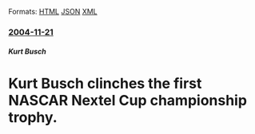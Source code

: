 
Formats: [HTML](/news/2004/11/21/kurt-busch-clinches-the-first-nascar-nextel-cup-championship-trophy.html)  [JSON](/news/2004/11/21/kurt-busch-clinches-the-first-nascar-nextel-cup-championship-trophy.json)  [XML](/news/2004/11/21/kurt-busch-clinches-the-first-nascar-nextel-cup-championship-trophy.xml)  

### [2004-11-21](/news/2004/11/21/index.md)

##### Kurt Busch
#  Kurt Busch clinches the first NASCAR Nextel Cup championship trophy.




